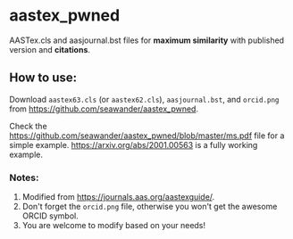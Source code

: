 # aastex_pwned
AASTex.cls and aasjournal.bst files for __maximum similarity__ with published version and __citations__.

## How to use:
Download ```aastex63.cls``` (or ```aastex62.cls```), ```aasjournal.bst```, and ```orcid.png``` from https://github.com/seawander/aastex_pwned.

Check the https://github.com/seawander/aastex_pwned/blob/master/ms.pdf file for a simple example. https://arxiv.org/abs/2001.00563 is a fully working example.

### Notes:
1. Modified from https://journals.aas.org/aastexguide/.
2. Don't forget the ```orcid.png``` file, otherwise you won't get the awesome ORCID symbol.
3. You are welcome to modify based on your needs!
